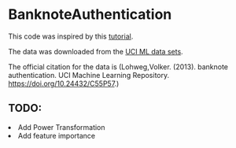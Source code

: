 # BanknoteAuthentication

This code was inspired by this [tutorial](https://www.datasimple.education/post/python-ml-guided-project-simple-random-forest-in-sklearn-bank-note-authentication-level-1-25-min/?fbclid=IwAR3FW5AfOg5KxiQmEPpr0E9O9tBr3bhVBni7eSyhRXganO3uN-4Fn1eT6Fk).

The data was downloaded from the [UCI ML data sets](https://archive.ics.uci.edu/dataset/267/banknote+authentication).

The official citation for the data is (Lohweg,Volker. (2013). banknote authentication. UCI Machine Learning Repository. https://doi.org/10.24432/C55P57.)

## TODO:
<li> Add Power Transformation
<li> Add feature importance
